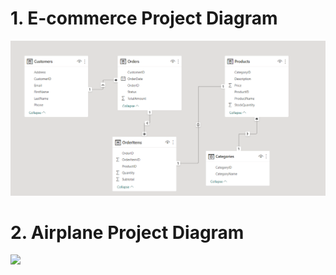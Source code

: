 # 1. E-commerce Project Diagram
![](img/E-commerce.png)


# 2. Airplane Project Diagram
![](img/AIRLINES.png)
